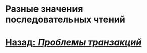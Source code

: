 # Разные значения последовательных чтений



# [**Назад**: *Проблемы транзакций*](../transaction-problems.md)